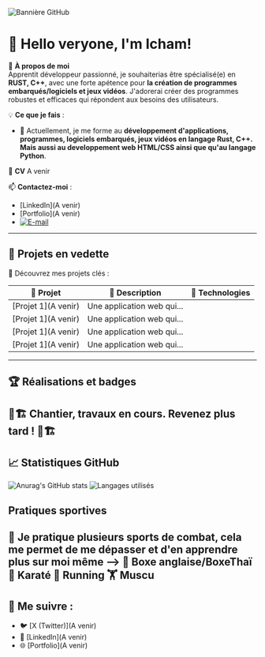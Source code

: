 ![Bannière GitHub](https://github.com/ICHAM-DJILALI-MERZOUG/ICHAM-DJILALI-MERZOUG/blob/main/images/banni%C3%A8re%20.webp)

# 👋 Hello veryone, I'm Icham!  

🎯 **À propos de moi**  
Apprentit développeur passionné, je souhaiterias être spécialisé(e) en **RUST, C++**, avec une forte apétence pour **la création de programmes embarqués/logiciels et jeux vidéos**. J'adorerai créer des programmes robustes et efficaces qui répondent aux besoins des utilisateurs.

💡 **Ce que je fais** :
- 🌱 Actuellement, je me forme au **développement d'applications, programmes, logiciels embarqués, jeux vidéos en langage Rust, C++. Mais aussi au developpement web HTML/CSS ainsi que qu'au langage Python**.

💼  **CV** A venir

📫 **Contactez-moi** :  
- [LinkedIn](A venir)
- [Portfolio](A venir)
- [![E-mail](https://img.shields.io/badge/Email-icham.djilali-merzoug@laplateforme.io-D14836?style=flat&logo=gmail&logoColor=white)](mailto:icham.djilali-merzoug@laplateforme.io)
---

## 🌟 Projets en vedette

🔗 Découvrez mes projets clés :  

| 📂 Projet                  | 🌟 Description                                            | 🚀 Technologies             |
|----------------------------|----------------------------------------------------------|-----------------------------|
| [Projet 1](A venir)        | Une application web qui...                               |     |
| [Projet 1](A venir)        | Une application web qui...                               |     |
| [Projet 1](A venir)        | Une application web qui...                               |     |
| [Projet 1](A venir)        | Une application web qui...                               |     |

---

## 🏆 Réalisations et badges

🚧🏗️ 
Chantier, travaux en cours. 
Revenez plus tard !
🚧🏗️
---

## 📈 Statistiques GitHub

![Anurag's GitHub stats](https://github-readme-stats.vercel.app/api?username=ICHAM-DJILALI-MERZOUG&theme=dark&show_icons=true)
![Langages utilisés](https://github-readme-stats.vercel.app/api/top-langs/?username=ICHAM-DJILALI-MERZOUG&layout=compact&theme=gruvbox)

## Pratiques sportives 

🥋  Je pratique plusieurs sports de combat, cela me permet de me dépasser et d'en apprendre plus sur moi même --> 
🥊  Boxe anglaise/BoxeThaï
🥋  Karaté
🏃  Running
🏋️  Muscu
---

## 🔗 Me suivre :  
- 🐦 [X (Twitter)](A venir)
- 💼 [LinkedIn](A venir)
- 🌐 [Portfolio](A venir)

